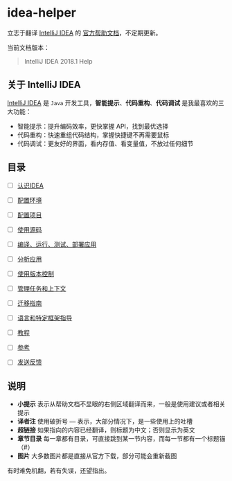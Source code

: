 [IntelliJ IDEA]:https://www.jetbrains.com/idea/
[官方帮助文档]:https://www.jetbrains.com/help/idea/

[认识IDEA]:https://github.com/mrzhqiang/idea-helper/tree/master/认识IDEA/
[配置环境]:https://github.com/mrzhqiang/idea-helper/tree/master/配置环境/
[配置项目]:https://github.com/mrzhqiang/idea-helper/tree/master/配置项目/
[使用源码]:https://github.com/mrzhqiang/idea-helper/tree/master/使用源码/
[编译、运行、测试、部署应用]:https://github.com/mrzhqiang/idea-helper/tree/master/编译、运行、测试、部署应用/
[分析应用]:https://github.com/mrzhqiang/idea-helper/tree/master/分析应用/
[使用版本控制]:https://github.com/mrzhqiang/idea-helper/tree/master/使用版本控制/
[管理任务和上下文]:https://github.com/mrzhqiang/idea-helper/tree/master/管理任务和上下文/
[迁移指南]:https://github.com/mrzhqiang/idea-helper/tree/master/迁移指南/
[语言和特定框架指导]:https://github.com/mrzhqiang/idea-helper/tree/master/语言和特定框架指导/
[教程]:https://github.com/mrzhqiang/idea-helper/tree/master/教程/
[参考]:https://github.com/mrzhqiang/idea-helper/tree/master/参考/
[发送反馈]:https://github.com/mrzhqiang/idea-helper/tree/master/发送反馈/

[Issues]:https://github.com/mrzhqiang/idea-helper/issues/
[Pull requests]:https://github.com/mrzhqiang/idea-helper/pulls/


# idea-helper
立志于翻译 [IntelliJ IDEA] 的 [官方帮助文档]，不定期更新。

当前文档版本：
> IntelliJ IDEA 2018.1 Help


## 关于 IntelliJ IDEA
[IntelliJ IDEA] 是 `Java` 开发工具，**智能提示**、**代码重构**、**代码调试** 是我最喜欢的三大功能：
- 智能提示：提升编码效率，更快掌握 API，找到最优选择
- 代码重构：快速重组代码结构，掌握快捷键不再需要鼠标
- 代码调试：更友好的界面，看内存值、看变量值，不放过任何细节


## 目录
- [ ] [认识IDEA]
- [ ] [配置环境]
- [ ] [配置项目]
- [ ] [使用源码]
- [ ] [编译、运行、测试、部署应用]
- [ ] [分析应用]
- [ ] [使用版本控制]
- [ ] [管理任务和上下文]
- [ ] [迁移指南]
- [ ] [语言和特定框架指导]
- [ ] [教程]
- [ ] [参考]
- [ ] [发送反馈]


## 说明
- **小提示** 表示从帮助文档不显眼的右侧区域翻译而来，一般是使用建议或者相关提示
- **译者注** 使用破折号 `——` 表示，大部分情况下，是一些使用上的吐槽
- **超链接** 如果指向的内容已经翻译，则标题为中文；否则显示为英文
- **章节目录** 每一章都有目录，可直接跳到某一节内容，而每一节都有一个标题锚（#）
- **图片** 大多数图片都是直接从官方下载，部分可能会重新截图

有时难免机翻，若有失误，还望指出。
